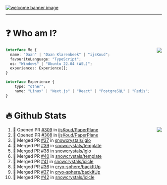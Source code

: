 <h1 align="center" style="display:none;"></h1>

<a href="https://ijskoud.dev/"><img src="https://cdn.ijskoud.dev/files/IIcds5oPKl.png" alt="welcome banner image" /></a>

---

# ❓ Who am I?

<img align="right" src="http://gh-stats.ijskoud.dev/api/top-langs?username=ijsKoud&cache_seconds=1800&layout=compact&hide_border=true&hide_rank=true&show_icons=true&theme=dark&title_color=ffffff&hide_border=true&locale=en" />

```typescript
interface Me {
  name: "Daan" | "Daan Klarenbeek" | "ijsKoud";
  favouriteLanguage: "TypeScript";
  os: "Windows" | "Ubuntu 22.04 (WSL)";
  experiences: Experience[];
}

interface Experience {
    type: "other";
    name: "Linux" | "Next.js" | "React" | "PostgreSQL" | "Redis";
}
```

# 🔥 Github Stats

<img align="right" src="http://gh-stats.ijskoud.dev/api? username=ijsKoud&cache_seconds=1800&hide_border=true&hide_rank=true&show_icons=true&theme=dark&title_color=ffffff&hide_border=true&locale=en">

<!--START_SECTION:activity-->
1. 💪 Opened PR [#309](https://github.com/ijsKoud/PaperPlane/pull/309) in [ijsKoud/PaperPlane](https://github.com/ijsKoud/PaperPlane)
2. 💪 Opened PR [#308](https://github.com/ijsKoud/PaperPlane/pull/308) in [ijsKoud/PaperPlane](https://github.com/ijsKoud/PaperPlane)
3. 🎉 Merged PR [#37](https://github.com/snowcrystals/iglo/pull/37) in [snowcrystals/iglo](https://github.com/snowcrystals/iglo)
4. 🎉 Merged PR [#39](https://github.com/snowcrystals/template/pull/39) in [snowcrystals/template](https://github.com/snowcrystals/template)
5. 🎉 Merged PR [#38](https://github.com/snowcrystals/iglo/pull/38) in [snowcrystals/iglo](https://github.com/snowcrystals/iglo)
6. 🎉 Merged PR [#40](https://github.com/snowcrystals/template/pull/40) in [snowcrystals/template](https://github.com/snowcrystals/template)
7. 🎉 Merged PR [#41](https://github.com/snowcrystals/icicle/pull/41) in [snowcrystals/icicle](https://github.com/snowcrystals/icicle)
8. 🎉 Merged PR [#36](https://github.com/cryo-sphere/backItUp/pull/36) in [cryo-sphere/backItUp](https://github.com/cryo-sphere/backItUp)
9. 🎉 Merged PR [#37](https://github.com/cryo-sphere/backItUp/pull/37) in [cryo-sphere/backItUp](https://github.com/cryo-sphere/backItUp)
10. 🎉 Merged PR [#42](https://github.com/snowcrystals/icicle/pull/42) in [snowcrystals/icicle](https://github.com/snowcrystals/icicle)
<!--END_SECTION:activity-->

<h1 align="center" style="display:none;"></h1>
